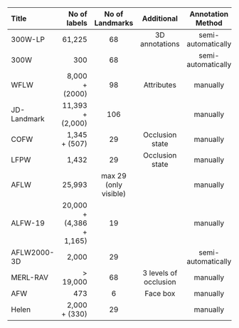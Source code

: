 | Title     |   No of labels   |   No of Landmarks  | Additional | Annotation Method  |Download| Date|
|:----------|-----------------:|:------------------:|:--------------:|:-------------------:|:------:|:---:|
300W-LP | 61,225 | 68 | 3D annotations | semi-automatically   |  [Link](http://www.cbsr.ia.ac.cn/users/xiangyuzhu/projects/3DDFA/main.htm) | 2016 |
300W    | 300    | 68     | |semi-automatically  | [Link](https://ibug.doc.ic.ac.uk/resources/300-W/)| 2013 |
|WFLW   | 8,000 + (2000)| 98 | Attributes | manually | [Link](https://wywu.github.io/projects/LAB/WFLW.html) |  2018 |
JD-Landmark | 11,393 + (2,000) | 106 ||manually |[Link](https://facial-landmarks-localization-challenge.github.io/#index)| 2019 |
COFW | 1,345 + (507) | 29 |  Occlusion state  | manually |[Link](http://www.vision.caltech.edu/xpburgos/ICCV13/#dataset)| 2013 |
LFPW | 1,432 | 29 | Occlusion state| manually|[Link](https://neerajkumar.org/databases/lfpw/)| 2011 |
AFLW  | 25,993 | max 29 (only visible) || manually | [Link](https://www.tugraz.at/institute/icg/research/team-bischof/lrs/downloads/aflw/) | 2011 |
ALFW-19 | 20,000 + (4,386 + 1,165) | 19 | | manually | [Link](http://mmlab.ie.cuhk.edu.hk/projects/compositional.html) | 2015|
AFLW2000-3D | 2,000 | 29 || semi-automatically | [Link](http://www.cbsr.ia.ac.cn/users/xiangyuzhu/projects/3DDFA/main.htm) | 2016 |
MERL-RAV    | > 19,000 |  68 | 3 levels of occlusion | manually | [Link](https://www.merl.com/pub/tmarks/MERL-RAV/)
AFW | 473 | 6 | Face box| manually | | 2012 |
Helen | 2,000 + (330) | 29 | | manually | [Link](http://www.ifp.illinois.edu/~vuongle2/helen/) | 2012
